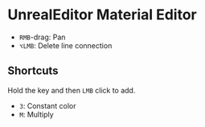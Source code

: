 # UnrealEditor Material Editor

- `RMB`-drag: Pan
- `⌥LMB`: Delete line connection

## Shortcuts

Hold the key and then `LMB` click to add.

- `3`: Constant color
- `M`: Multiply
